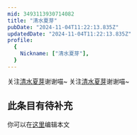 ```yaml
---
mid: 3493113930714082
title: "清水夏芽"
pubDate: "2024-11-04T11:22:13.835Z"
updatedDate: "2024-11-04T11:22:13.835Z"
profile:
  {
    Nickname: ["清水夏芽"],
  }
---
```


关注[清水夏芽](https://space.bilibili.com/3493113930714082)谢谢喵~ 关注[清水夏芽](https://space.bilibili.com/3493113930714082)谢谢喵~

## 此条目有待补充
你可以在[这里](https://github.com/Yuhanawa/VTuber.ICU/edit/master/src/content/v/清水夏芽/index.md)编辑本文
